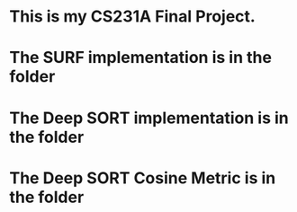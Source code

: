 # This is my CS231A Final Project.
# The SURF implementation is in the folder
# The Deep SORT implementation is in the folder
# The Deep SORT Cosine Metric is in the folder
